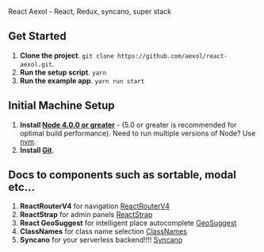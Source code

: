 React Aexol - React, Redux, syncano, super stack

## Get Started
1. **Clone the project**. `git clone https://github.com/aexol/react-aexol.git`.
2. **Run the setup script**. `yarn`
3. **Run the example app**. `yarn run start`

## Initial Machine Setup
1. **Install [Node 4.0.0 or greater](https://nodejs.org)** - (5.0 or greater is recommended for optimal build performance). Need to run multiple versions of Node? Use [nvm](https://github.com/creationix/nvm).
2. **Install [Git](https://git-scm.com/downloads)**.


## Docs to components such as sortable, modal etc...
1. **ReactRouterV4** for navigation [ReactRouterV4](https://reacttraining.com/react-router/web/guides/quick-start)
2. **ReactStrap** for admin panels [ReactStrap](reactstrap.github.io)
3. **React GeoSuggest** for intelligent place autocomplete [GeoSuggest](https://github.com/ubilabs/react-geosuggest)
4. **ClassNames** for class name selection [ClassNames](https://github.com/JedWatson/classnames)
5. **Syncano** for your serverless backend!!!! [Syncano](https://syncano.io/)
